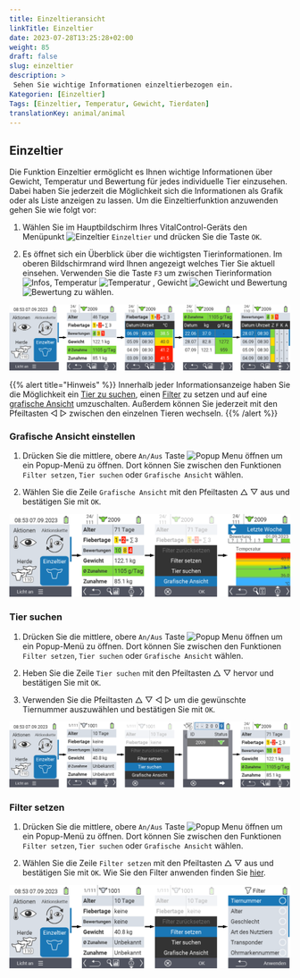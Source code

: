 ```yaml
---
title: Einzeltieransicht
linkTitle: Einzeltier
date: 2023-07-28T13:25:28+02:00
weight: 85
draft: false
slug: einzeltier
description: >
 Sehen Sie wichtige Informationen einzeltierbezogen ein.
Kategorien: [Einzeltier]
Tags: [Einzeltier, Temperatur, Gewicht, Tierdaten]
translationKey: animal/animal
---
```

## Einzeltier

Die Funktion Einzeltier ermöglicht es Ihnen wichtige Informationen über Gewicht, Temperatur und Bewertung für jedes individuelle Tier einzusehen. Dabei haben Sie jederzeit die Möglichkeit sich die Informationen als Grafik oder als Liste anzeigen zu lassen. Um die Einzeltierfunktion anzuwenden gehen Sie wie folgt vor:

1. Wählen Sie im Hauptbildschirm Ihres VitalControl-Geräts den Menüpunkt <img src="/icons/main/animal.svg" width="35" align="bottom" alt="Einzeltier" /> `Einzeltier` und drücken Sie die Taste `OK`.

2. Es öffnet sich ein Überblick über die wichtigsten Tierinformationen. Im oberen Bildschirmrand wird Ihnen angezeigt welches Tier Sie aktuell einsehen. Verwenden Sie die Taste `F3` um zwischen Tierinformation <img src="/icons/footer/info.svg" width="20" align="bottom" alt="Infos" />, Temperatur <img src="/icons/actions/temperature.svg" width="10" align="bottom" alt="Temperatur" /> , Gewicht <img src="/icons/actions/weight.svg" width="20" align="bottom" alt="Gewicht" /> und Bewertung <img src="/icons/actions/rating.svg" width="25" align="bottom" alt="Bewertung" /> zu wählen.

![VitalControl: Menüfolge Einzeltier](bilder/einzeltier.png "Einzeltier als Liste")

{{% alert title="Hinweis"  %}}
Innerhalb jeder Informationsanzeige haben Sie die Möglichkeit ein [Tier zu suchen](#tier-suchen), einen [Filter](#filter-setzen) zu setzen und auf eine [grafische Ansicht](#grafische-ansicht-einstellen) umzuschalten.
Außerdem können Sie jederzeit mit den Pfeiltasten ◁ ▷ zwischen den einzelnen Tieren wechseln.
{{% /alert %}}

### Grafische Ansicht einstellen

1. Drücken Sie die mittlere, obere `An/Aus` Taste <img src="/icons/footer/search_chart.svg" width="40" align="bottom" alt="Popup Menu öffnen" /> um ein Popup-Menü zu öffnen. Dort können Sie zwischen den Funktionen `Filter setzen`, `Tier suchen` oder `Grafische Ansicht` wählen.

2. Wählen Sie die Zeile `Grafische Ansicht` mit den Pfeiltasten △ ▽ aus und bestätigen Sie mit `OK`.

![VitalControl: Menüfolge Einzeltier](bilder/grafisch.png "Grafische Ansicht")

 ### Tier suchen

 1. Drücken Sie die mittlere, obere `An/Aus` Taste <img src="/icons/footer/search_chart.svg" width="40" align="bottom" alt="Popup Menu öffnen" /> um ein Popup-Menü zu öffnen. Dort können Sie zwischen den Funktionen `Filter setzen`, `Tier suchen` oder `Grafische Ansicht` wählen.

2. Heben Sie die Zeile `Tier suchen` mit den Pfeiltasten △ ▽ hervor und bestätigen Sie mit `OK`.

3. Verwenden Sie die Pfeiltasten △ ▽ ◁ ▷ um die gewünschte Tiernummer auszuwählen und bestätigen Sie mit `OK`.

![VitalControl: Menüfolge Einzeltier](bilder/suchen.png "Tier suchen")

### Filter setzen

1. Drücken Sie die mittlere, obere `An/Aus` Taste <img src="/icons/footer/search_chart.svg" width="40" align="bottom" alt="Popup Menu öffnen" /> um ein Popup-Menü zu öffnen. Dort können Sie zwischen den Funktionen `Filter setzen`, `Tier suchen` oder `Grafische Ansicht` wählen.

2. Wählen Sie die Zeile `Filter setzen` mit den Pfeiltasten △ ▽ aus und bestätigen Sie mit `OK`. Wie Sie den Filter anwenden finden Sie [hier](../filter).

![VitalControl: Menüfolge Einzeltier](bilder/filter.png "Filter setzen")
